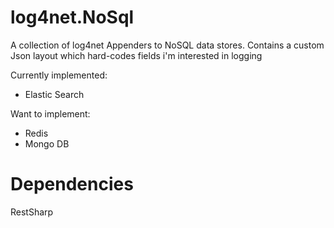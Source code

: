 log4net.NoSql
=============

A collection of log4net Appenders to NoSQL data stores. Contains a custom Json layout which hard-codes fields i'm interested in logging 

Currently implemented: 

 - Elastic Search

Want to implement:
 - Redis
 - Mongo DB


Dependencies
=============
RestSharp
